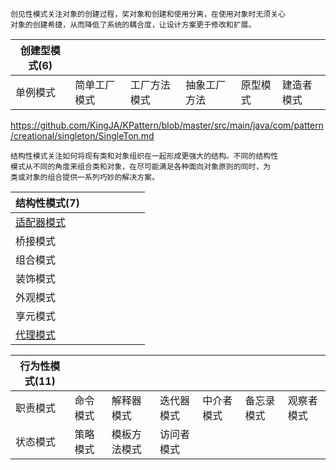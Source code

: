     创见性模式关注对象的创建过程，奖对象和创建和使用分离，在使用对象时无须关心
    对象的创建希捷，从而降低了系统的耦合度，让设计方案更于修改和扩展。

|创建型模式(6)||||||
|---|---|---|---|---|---|
|单例模式|简单工厂模式|工厂方法模式|抽象工厂方法|原型模式|建造者模式|

https://github.com/KingJA/KPattern/blob/master/src/main/java/com/pattern/creational/singleton/SingleTon.md


    结构性模式关注如何将现有类和对象组织在一起形成更强大的结构。不同的结构性
    模式从不同的角度来组合类和对象，在尽可能满足各种面向对象原则的同时，为
    类或对象的组合提供一系列巧妙的解决方案。
|结构性模式(7)|||||||
|---|---|---|---|---|---|---|
|[适配器模式](https://github.com/KingJA/KPattern/blob/master/src/com/pattern/structural/adapter/adapter.md)
|桥接模式
|组合模式
|装饰模式
|外观模式
|享元模式
|[代理模式](https://github.com/KingJA/KPattern/blob/master/src/main/java/com/pattern/structural/adapter/adapter.md)|





|行为性模式(11)|||||||
|---|---|---|---|---|---|---|
|职责模式|命令模式|解释器模式|迭代器模式|中介者模式|备忘录模式|观察者模式|
|状态模式|策略模式|模板方法模式|访问者模式||||
